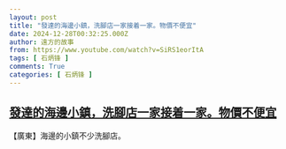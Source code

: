 ```yaml
---
layout: post
title: "發達的海邊小鎮，洗腳店一家接着一家。物價不便宜"
date: 2024-12-28T00:32:25.000Z
author: 遠方的故事
from: https://www.youtube.com/watch?v=SiRS1eorItA
tags: [ 石炳锋 ]
comments: True
categories: [ 石炳锋 ]
---
```

<!--1735345945000-->
[發達的海邊小鎮，洗腳店一家接着一家。物價不便宜](https://www.youtube.com/watch?v=SiRS1eorItA)
------

<div>
【廣東】海邊的小鎮不少洗腳店。
</div>
